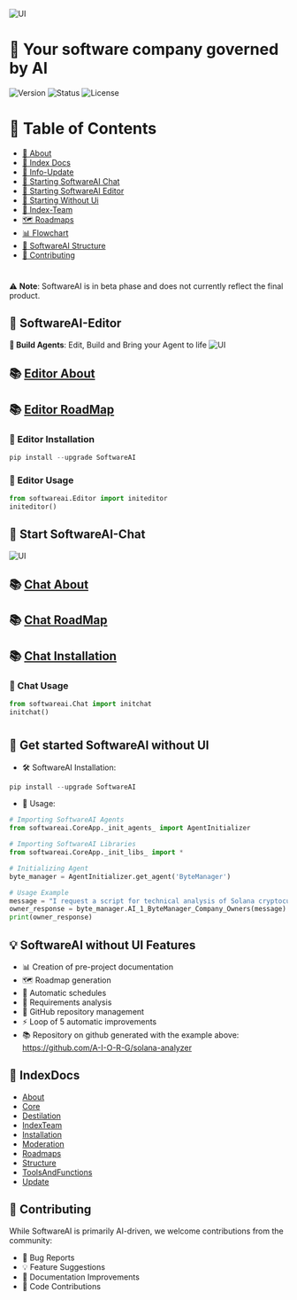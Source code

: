 
![UI](Gifs/logo.gif)
# 👥 Your software company governed by AI
![Version](https://img.shields.io/badge/version-0.2.8-blue)
![Status](https://img.shields.io/badge/status-beta-yellow)
![License](https://img.shields.io/badge/license-Apache-green)

# 📜 Table of Contents
- [📖 About](Docs/About/SoftwareAI.md)
- [📖 Index Docs](#-indexdocs)
- [🔄 Info-Update](Docs/Update/Update.md)
- [🚀 Starting SoftwareAI Chat](#-start-softwareai-chat)
- [🚀 Starting SoftwareAI Editor](#-softwareai-editor)
- [🚀 Starting Without Ui](#-get-started-softwareai-without-ui)
- [👥 Index-Team](Docs/IndexTeam/IndexTeam.md)
- [🗺️ Roadmaps](Docs/Roadmaps)
- [📊 Flowchart](Docs/Flowchart/Fluxogram-beta-v-0.1.8.pdf)
- [📁 SoftwareAI Structure](Docs/Structure/SoftwareAIStructure.md)
- [🤝 Contributing](#-contributing)
#

⚠️ **Note**: SoftwareAI is in beta phase and does not currently reflect the final product.
## 🚀 SoftwareAI-Editor 
**🎨 Build Agents**: Edit, Build and Bring your Agent to life
![UI](Gifs/1222.gif)
## 📚 [Editor About](Docs/About/Editor.md)
## 📚 [Editor RoadMap](Docs/Roadmaps/Editor-Roadmap.md)
### 📖 Editor Installation
```python
pip install --upgrade SoftwareAI
```
### 🐍 Editor Usage
```python
from softwareai.Editor import initeditor
initeditor()
```
## 🚀 Start SoftwareAI-Chat
![UI](Gifs/1221.gif)
## 📚 [Chat About](Docs/About/Chat.md)
## 📚 [Chat RoadMap](Docs/Roadmaps/Chat-Roadmap.md)
## 📚 [Chat Installation](Docs/Installation/Chat.md)
### 🐍 Chat Usage
```python
from softwareai.Chat import initchat
initchat()
```
#
## 🚀 Get started SoftwareAI without UI
- 🛠️ SoftwareAI Installation:
```python
pip install --upgrade SoftwareAI
```
- 🐍 Usage:
```python
# Importing SoftwareAI Agents
from softwareai.CoreApp._init_agents_ import AgentInitializer

# Importing SoftwareAI Libraries
from softwareai.CoreApp._init_libs_ import *

# Initializing Agent
byte_manager = AgentInitializer.get_agent('ByteManager') 

# Usage Example
message = "I request a script for technical analysis of Solana cryptocurrency"
owner_response = byte_manager.AI_1_ByteManager_Company_Owners(message)
print(owner_response)
```
## 💡 SoftwareAI without UI Features
- 📊 Creation of pre-project documentation
- 🗺️ Roadmap generation
- 📅 Automatic schedules
- 📝 Requirements analysis
- 🔄 GitHub repository management
- ⚡ Loop of 5 automatic improvements
- 📚 Repository on github generated with the example above: https://github.com/A-I-O-R-G/solana-analyzer


## 📖 IndexDocs
- [About](Docs/About)
- [Core](Docs/Core)
- [Destilation](Docs/Destilation/DestilationAgents.md)
- [IndexTeam](Docs/IndexTeam/IndexTeam.md)
- [Installation](Docs/Installation)
- [Moderation](Docs/Moderation/RemoveWords.md)
- [Roadmaps](Docs/Roadmaps)
- [Structure](Docs/Structure/SoftwareAIStructure.md)
- [ToolsAndFunctions](Docs/ToolsAndFunctions/doc-tools.md)
- [Update](Docs/Update/Update.md)
## 🤝 Contributing
While SoftwareAI is primarily AI-driven, we welcome contributions from the community:
- 🐛 Bug Reports
- 💡 Feature Suggestions
- 📝 Documentation Improvements
- 🔧 Code Contributions


